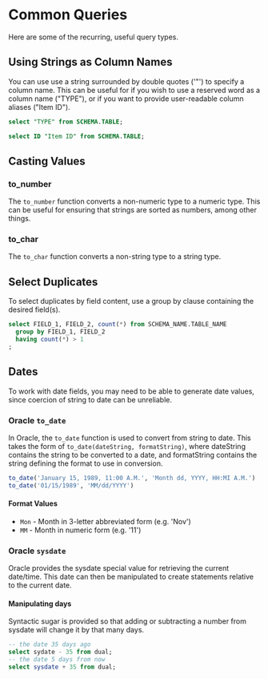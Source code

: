 # Common Queries
Here are some of the recurring, useful query types.

## Using Strings as Column Names
You can use use a string surrounded by double quotes ('"') to specify a column name. This can be useful for if you wish to use a reserved word as a column name ("TYPE"), or if you want to provide user-readable column aliases ("Item ID").

```SQL
select "TYPE" from SCHEMA.TABLE;

select ID "Item ID" from SCHEMA.TABLE;
```

## Casting Values

### to_number
The `to_number` function converts a non-numeric type to a numeric type. This can be useful for ensuring that strings are sorted as numbers, among other things.

### to_char
The `to_char` function converts a non-string type to a string type.

## Select Duplicates
To select duplicates by field content, use a group by clause containing the desired field(s).

```sql
select FIELD_1, FIELD_2, count(*) from SCHEMA_NAME.TABLE_NAME
  group by FIELD_1, FIELD_2
  having count(*) > 1
;
```

## Dates
To work with date fields, you may need to be able to generate date values, since coercion of string to date can be unreliable.

### Oracle `to_date`
In Oracle, the `to_date` function is used to convert from string to date. This takes the form of `to_date(dateString, formatString)`, where dateString contains the string to be converted to a date, and formatString contains the string defining the format to use in conversion.

```SQL
to_date('January 15, 1989, 11:00 A.M.', 'Month dd, YYYY, HH:MI A.M.')
to_date('01/15/1989', 'MM/dd/YYYY')
```

#### Format Values
* `Mon` - Month in 3-letter abbreviated form (e.g. 'Nov')
* `MM` - Month in numeric form (e.g. '11')

### Oracle `sysdate`
Oracle provides the sysdate special value for retrieving the current date/time. This date can then be manipulated to create statements relative to the current date.

#### Manipulating days
Syntactic sugar is provided so that adding or subtracting a number from sysdate will change it by that many days.

```SQL
-- the date 35 days ago
select sydate - 35 from dual;
-- the date 5 days from now
select sysdate + 35 from dual;
```

